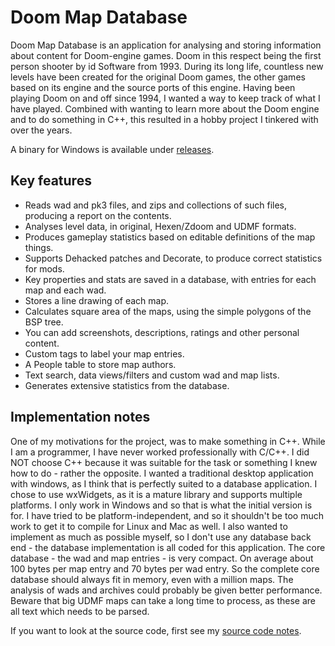 # Doom Map Database

Doom Map Database is an application for analysing and storing information about content for Doom-engine games. Doom in this respect being the first person shooter by id Software from 1993. During its long life, countless new levels have been created for the original Doom games, the other games based on its engine and the source ports of this engine. Having been playing Doom on and off since 1994, I wanted a way to keep track of what I have played. Combined with wanting to learn more about the Doom engine and to do something in C++, this resulted in a hobby project I tinkered with over the years.

A binary for Windows is available under [releases](https://github.com/larsboy/DMDB/releases).

## Key features
- Reads wad and pk3 files, and zips and collections of such files, producing a report on the contents.
- Analyses level data, in original, Hexen/Zdoom and UDMF formats.
- Produces gameplay statistics based on editable definitions of the map things.
- Supports Dehacked patches and Decorate, to produce correct statistics for mods.
- Key properties and stats are saved in a database, with entries for each map and each wad.
- Stores a line drawing of each map.
- Calculates square area of the maps, using the simple polygons of the BSP tree.
- You can add screenshots, descriptions, ratings and other personal content.
- Custom tags to label your map entries.
- A People table to store map authors.
- Text search, data views/filters and custom wad and map lists.
- Generates extensive statistics from the database.

## Implementation notes
One of my motivations for the project, was to make something in C++. While I am a programmer, I have never worked professionally with C/C++. I did NOT choose C++ because it was suitable for the task or something I knew how to do - rather the opposite. I wanted a traditional desktop application with windows, as I think that is perfectly suited to a database application. I chose to use wxWidgets, as it is a mature library and supports multiple platforms. I only work in Windows and so that is what the initial version is for. I have tried to be platform-independent, and so it shouldn't be too much work to get it to compile for Linux and Mac as well. I also wanted to implement as much as possible myself, so I don't use any database back end - the database implementation is all coded for this application. The core database - the wad and map entries - is very compact. On average about 100 bytes per map entry and 70 bytes per wad entry. So the complete core database should always fit in memory, even with a million maps. The analysis of wads and archives could probably be given better performance. Beware that big UDMF maps can take a long time to process, as these are all text which needs to be parsed.

If you want to look at the source code, first see my [source code notes](https://github.com/larsboy/DMDB/blob/master/NOTES.md).
